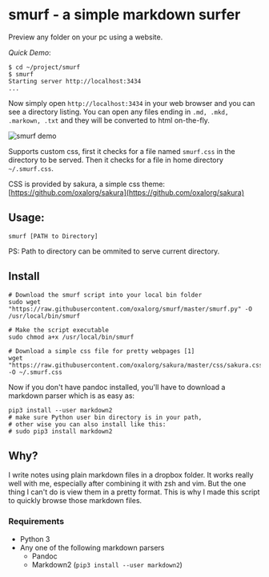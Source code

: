 # smurf - a simple markdown surfer

Preview any folder on your pc using a website.

*Quick Demo*:

```
$ cd ~/project/smurf
$ smurf
Starting server http://localhost:3434
...
```

Now simply open `http://localhost:3434` in your web browser and
you can see a directory listing. You can open any files ending in 
`.md, .mkd, .markown, .txt` and they will be converted to html on-the-fly.

![smurf demo](https://raw.githubusercontent.com/oxalorg/smurf/master/demo.png)

Supports custom css, first it checks for a file named
`smurf.css` in the directory to be served. Then it checks
for a file in home directory `~/.smurf.css`.

CSS is provided by sakura, a simple css theme: 
[https://github.com/oxalorg/sakura](https://github.com/oxalorg/sakura)

## Usage:

```
smurf [PATH to Directory]
```

PS: Path to directory can be ommited to serve current
directory.

## Install

```
# Download the smurf script into your local bin folder
sudo wget "https://raw.githubusercontent.com/oxalorg/smurf/master/smurf.py" -O /usr/local/bin/smurf

# Make the script executable
sudo chmod a+x /usr/local/bin/smurf

# Download a simple css file for pretty webpages [1]
wget "https://raw.githubusercontent.com/oxalorg/sakura/master/css/sakura.css" -O ~/.smurf.css
```

Now if you don't have pandoc installed, you'll have to download
a markdown parser which is as easy as:

```
pip3 install --user markdown2
# make sure Python user bin directory is in your path,
# other wise you can also install like this:
# sudo pip3 install markdown2
```

## Why?

I write notes using plain markdown files in a dropbox folder.
It works really well with me, especially after combining it with
zsh and vim. But the one thing I can't do is view them in a
pretty format. This is why I made this script to quickly browse
those markdown files.

### Requirements

* Python 3
* Any one of the following markdown parsers
    - Pandoc
    - Markdown2 (`pip3 install --user markdown2`)
